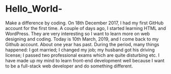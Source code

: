 # Hello_World-
Make a difference by coding.
On 18th December 2017, I had my first GitHub account for the first time.
A couple of days ago, I started learning HTML and WordPress. They are very interesting so I want to learn more on web designing and coding.
Today is 10th March, 2019, and I come back to my Github account.
About one year has past. During the period, many things happened: I got married; I changed my job; my husband got his driving license; I passed two professional exams which are quite disturbing etc.
I have made up my mind to learn front-end development well because I want to be a full-stack web developer and do something different.

